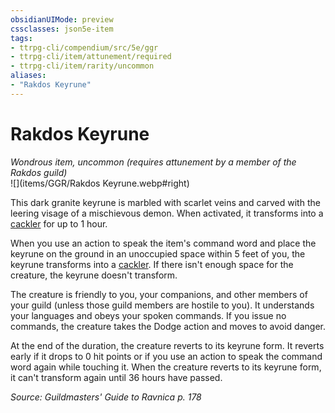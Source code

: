 ```yaml
---
obsidianUIMode: preview
cssclasses: json5e-item
tags:
- ttrpg-cli/compendium/src/5e/ggr
- ttrpg-cli/item/attunement/required
- ttrpg-cli/item/rarity/uncommon
aliases: 
- "Rakdos Keyrune"
---
```

# Rakdos Keyrune
*Wondrous item, uncommon (requires attunement by a member of the Rakdos guild)*  
![](items/GGR/Rakdos Keyrune.webp#right)  


This dark granite keyrune is marbled with scarlet veins and carved with the leering visage of a mischievous demon. When activated, it transforms into a [cackler](cackler-ggr.md) for up to 1 hour.

When you use an action to speak the item's command word and place the keyrune on the ground in an unoccupied space within 5 feet of you, the keyrune transforms into a [cackler](cackler-ggr.md). If there isn't enough space for the creature, the keyrune doesn't transform.

The creature is friendly to you, your companions, and other members of your guild (unless those guild members are hostile to you). It understands your languages and obeys your spoken commands. If you issue no commands, the creature takes the Dodge action and moves to avoid danger.

At the end of the duration, the creature reverts to its keyrune form. It reverts early if it drops to 0 hit points or if you use an action to speak the command word again while touching it. When the creature reverts to its keyrune form, it can't transform again until 36 hours have passed.

*Source: Guildmasters' Guide to Ravnica p. 178*